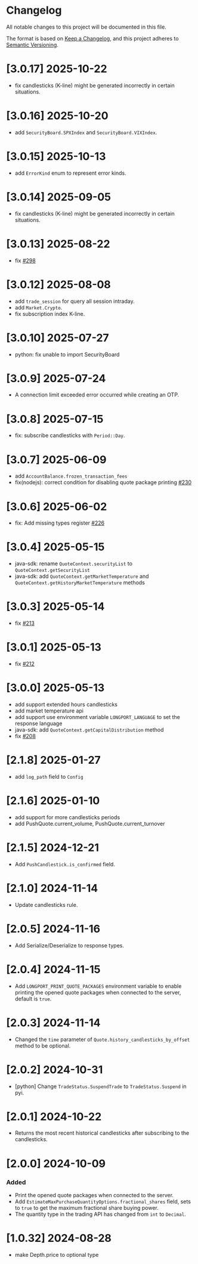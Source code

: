 # Changelog
All notable changes to this project will be documented in this file.

The format is based on [Keep a Changelog](https://keepachangelog.com/en/1.0.0/),
and this project adheres to [Semantic Versioning](https://semver.org/spec/v2.0.0.html).

# [3.0.17] 2025-10-22

- fix candlesticks (K-line) might be generated incorrectly in certain situations.

# [3.0.16] 2025-10-20

- add `SecurityBoard.SPXIndex` and `SecurityBoard.VIXIndex`.

# [3.0.15] 2025-10-13

- add `ErrorKind` enum to represent error kinds.

# [3.0.14] 2025-09-05

- fix candlesticks (K-line) might be generated incorrectly in certain situations.

# [3.0.13] 2025-08-22

- fix [#298](https://github.com/longportapp/openapi/issues/298)

# [3.0.12] 2025-08-08

- add `trade_session` for query all session intraday.
- add `Market.Crypto`.
- fix subscription index K-line.

# [3.0.10] 2025-07-27

- python: fix unable to import SecurityBoard

# [3.0.9] 2025-07-24

- A connection limit exceeded error occurred while creating an OTP.

# [3.0.8] 2025-07-15

- fix: subscribe candlesticks with `Period::Day`.

# [3.0.7] 2025-06-09

- add `AccountBalance.frozen_transaction_fees`
- fix(nodejs): correct condition for disabling quote package printing [#230](https://github.com/longportapp/openapi/pull/230)

# [3.0.6] 2025-06-02

- fix: Add missing types register [#226](https://github.com/longportapp/openapi/pull/226)

# [3.0.4] 2025-05-15

- java-sdk: rename `QuoteContext.securityList` to `QuoteContext.getSecurityList`
- java-sdk: add `QuoteContext.getMarketTemperature` and `QuoteContext.getHistoryMarketTemperature` methods

# [3.0.3] 2025-05-14

- fix [#213](https://github.com/longportapp/openapi/issues/213)

# [3.0.1] 2025-05-13

- fix [#212](https://github.com/longportapp/openapi/issues/212)

# [3.0.0] 2025-05-13

- add support extended hours candlesticks
- add market temperature api
- add support use environment variable `LONGPORT_LANGUAGE` to set the response language
- java-sdk: add `QuoteContext.getCapitalDistribution` method
- fix [#208](https://github.com/longportapp/openapi/issues/208)

# [2.1.8] 2025-01-27

- add `log_path` field to `Config`

# [2.1.6] 2025-01-10

- add support for more candlesticks periods
- add PushQuote.current_volume, PushQuote.current_turnover

# [2.1.5] 2024-12-21

- Add `PushCandlestick.is_confirmed` field.

# [2.1.0] 2024-11-14

- Update candlesticks rule.

# [2.0.5] 2024-11-16

- Add Serialize/Deserialize to response types.

# [2.0.4] 2024-11-15

- Add `LONGPORT_PRINT_QUOTE_PACKAGES` environment variable to enable printing the opened quote packages when connected to the server, default is `true`.

# [2.0.3] 2024-11-14

- Changed the `time` parameter of `Quote.history_candlesticks_by_offset` method to be optional.

# [2.0.2] 2024-10-31

- [python] Change `TradeStatus.SuspendTrade` to `TradeStatus.Suspend` in pyi.

# [2.0.1] 2024-10-22

- Returns the most recent historical candlesticks after subscribing to the candlesticks.

# [2.0.0] 2024-10-09

### Added

- Print the opened quote packages when connected to the server.
- Add `EstimateMaxPurchaseQuantityOptions.fractional_shares` field, sets to `true` to get the maximum fractional share buying power.
- The quantity type in the trading API has changed from `int` to `Decimal`.

# [1.0.32] 2024-08-28

- make Depth.price to optional type
